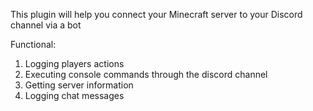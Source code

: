 This plugin will help you connect your Minecraft server to your Discord channel via a bot

Functional:
1) Logging players actions
2) Executing console commands through the discord channel
3) Getting server information
4) Logging chat messages
